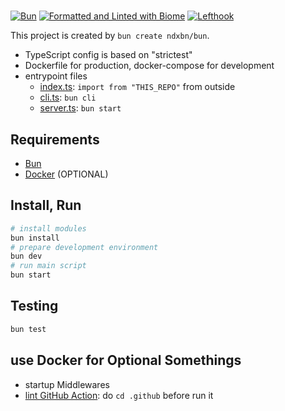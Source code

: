 #
[![Bun](https://img.shields.io/badge/Bun-000000?logo=bun&logoColor=white&labelColor=grey)](https://bun.sh/)
[![Formatted and Linted with Biome](https://img.shields.io/badge/Biome-60a5fa?logo=biome&labelColor=grey)](https://biomejs.dev/)
[![Lefthook](https://img.shields.io/badge/Lefthook-ff1e1e?logo=Lefthook&logoColor=ff1e1e&labelColor=grey)](https://lefthook.dev/)

This project is created by `bun create ndxbn/bun`.

- TypeScript config is based on "strictest"
- Dockerfile for production, docker-compose for development
- entrypoint files
  - [index.ts](./src/index.ts): `import from "THIS_REPO"` from outside
  - [cli.ts](src/cli.ts): `bun cli`
  - [server.ts](src/server.ts): `bun start`

## Requirements

- [Bun](https://bun.sh/)
- [Docker](https://docker.com/) (OPTIONAL)

## Install, Run

```bash
# install modules
bun install
# prepare development environment
bun dev
# run main script
bun start
```

## Testing

```bash
bun test
```

## use Docker for Optional Somethings

- startup Middlewares
- [lint GitHub Action](./.github/lint.compose.yaml): do `cd .github` before run it
